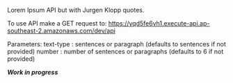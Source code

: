 Lorem Ipsum API but with Jurgen Klopp quotes.

To use API make a GET request to: https://yqd5fe6vh1.execute-api.ap-southeast-2.amazonaws.com/dev/api

Parameters:
    text-type : sentences or paragraph (defaults to sentences if not provided)
    number : number of sentences or paragraphs (defaults to 6 if not provided)


***Work in progress***